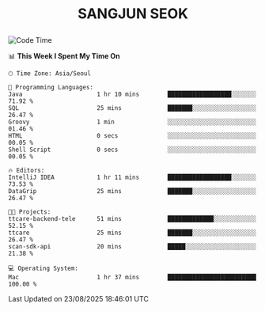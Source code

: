 <h1>
 <p align="center">
   SANGJUN SEOK
 </p>
</h1>

<!--START_SECTION:waka-->
![Code Time](http://img.shields.io/badge/Code%20Time-4%2C568%20hrs%2032%20mins-blue)

📊 **This Week I Spent My Time On** 

```text
🕑︎ Time Zone: Asia/Seoul

💬 Programming Languages: 
Java                     1 hr 10 mins        ██████████████████░░░░░░░   71.92 % 
SQL                      25 mins             ███████░░░░░░░░░░░░░░░░░░   26.47 % 
Groovy                   1 min               ░░░░░░░░░░░░░░░░░░░░░░░░░   01.46 % 
HTML                     0 secs              ░░░░░░░░░░░░░░░░░░░░░░░░░   00.05 % 
Shell Script             0 secs              ░░░░░░░░░░░░░░░░░░░░░░░░░   00.05 % 

🔥 Editors: 
IntelliJ IDEA            1 hr 11 mins        ██████████████████░░░░░░░   73.53 % 
DataGrip                 25 mins             ███████░░░░░░░░░░░░░░░░░░   26.47 % 

🐱‍💻 Projects: 
ttcare-backend-tele      51 mins             █████████████░░░░░░░░░░░░   52.15 % 
ttcare                   25 mins             ███████░░░░░░░░░░░░░░░░░░   26.47 % 
scan-sdk-api             20 mins             █████░░░░░░░░░░░░░░░░░░░░   21.38 % 

💻 Operating System: 
Mac                      1 hr 37 mins        █████████████████████████   100.00 % 
```


 Last Updated on 23/08/2025 18:46:01 UTC
<!--END_SECTION:waka-->
